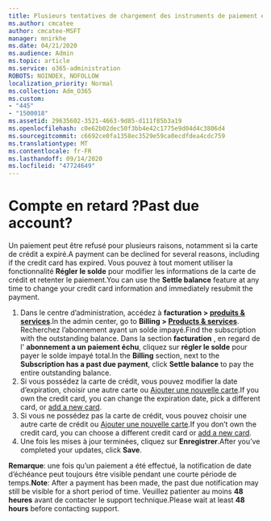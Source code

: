 ```yaml
---
title: Plusieurs tentatives de chargement des instruments de paiement en ligne
ms.author: cmcatee
author: cmcatee-MSFT
manager: mnirkhe
ms.date: 04/21/2020
ms.audience: Admin
ms.topic: article
ms.service: o365-administration
ROBOTS: NOINDEX, NOFOLLOW
localization_priority: Normal
ms.collection: Adm_O365
ms.custom:
- "445"
- "1500018"
ms.assetid: 29635602-3521-4663-9d85-d111f85b3a19
ms.openlocfilehash: c0e62b02dec50f3bb4e42c1775e9d04d4c3806d4
ms.sourcegitcommit: c6692ce0fa1358ec3529e59ca0ecdfdea4cdc759
ms.translationtype: MT
ms.contentlocale: fr-FR
ms.lasthandoff: 09/14/2020
ms.locfileid: "47724649"
---
```

# <a name="past-due-account"></a><span data-ttu-id="77b93-102">Compte en retard ?</span><span class="sxs-lookup"><span data-stu-id="77b93-102">Past due account?</span></span>

<span data-ttu-id="77b93-103">Un paiement peut être refusé pour plusieurs raisons, notamment si la carte de crédit a expiré.</span><span class="sxs-lookup"><span data-stu-id="77b93-103">A payment can be declined for several reasons, including if the credit card has expired.</span></span> <span data-ttu-id="77b93-104">Vous pouvez à tout moment utiliser la fonctionnalité **Régler le solde** pour modifier les informations de la carte de crédit et retenter le paiement.</span><span class="sxs-lookup"><span data-stu-id="77b93-104">You can use the **Settle balance** feature at any time to change your credit card information and immediately resubmit the payment.</span></span>

1. <span data-ttu-id="77b93-105">Dans le centre d’administration, accédez à **facturation > [produits & services](https://go.microsoft.com/fwlink/p/?linkid=842054)**.</span><span class="sxs-lookup"><span data-stu-id="77b93-105">In the admin center, go to **Billing > [Products & services](https://go.microsoft.com/fwlink/p/?linkid=842054)**.</span></span>
<span data-ttu-id="77b93-106">Recherchez l’abonnement ayant un solde impayé.</span><span class="sxs-lookup"><span data-stu-id="77b93-106">Find the subscription with the outstanding balance.</span></span> <span data-ttu-id="77b93-107">Dans la section **facturation** , en regard de l' **abonnement a un paiement échu**, cliquez sur **régler le solde** pour payer le solde impayé total.</span><span class="sxs-lookup"><span data-stu-id="77b93-107">In the **Billing** section, next to the **Subscription has a past due payment**, click **Settle balance** to pay the entire outstanding balance.</span></span>
2. <span data-ttu-id="77b93-108">Si vous possédez la carte de crédit, vous pouvez modifier la date d’expiration, choisir une autre carte ou [Ajouter une nouvelle carte](https://docs.microsoft.com/microsoft-365/commerce/billing-and-payments/manage-payment-methods?view=o365-worldwide).</span><span class="sxs-lookup"><span data-stu-id="77b93-108">If you own the credit card, you can change the expiration date, pick a different card, or [add a new card](https://docs.microsoft.com/microsoft-365/commerce/billing-and-payments/manage-payment-methods?view=o365-worldwide).</span></span>
3. <span data-ttu-id="77b93-109">Si vous ne possédez pas la carte de crédit, vous pouvez choisir une autre carte de crédit ou [Ajouter une nouvelle carte](https://docs.microsoft.com/microsoft-365/commerce/billing-and-payments/manage-payment-methods?view=o365-worldwide).</span><span class="sxs-lookup"><span data-stu-id="77b93-109">If you don’t own the credit card, you can choose a different credit card or [add a new card](https://docs.microsoft.com/microsoft-365/commerce/billing-and-payments/manage-payment-methods?view=o365-worldwide).</span></span>
4. <span data-ttu-id="77b93-110">Une fois les mises à jour terminées, cliquez sur **Enregistrer**.</span><span class="sxs-lookup"><span data-stu-id="77b93-110">After you’ve completed your updates, click **Save**.</span></span>

<span data-ttu-id="77b93-111">**Remarque**: une fois qu’un paiement a été effectué, la notification de date d’échéance peut toujours être visible pendant une courte période de temps.</span><span class="sxs-lookup"><span data-stu-id="77b93-111">**Note**: After a payment has been made, the past due notification may still be visible for a short period of time.</span></span> <span data-ttu-id="77b93-112">Veuillez patienter au moins **48 heures** avant de contacter le support technique.</span><span class="sxs-lookup"><span data-stu-id="77b93-112">Please wait at least **48 hours** before contacting support.</span></span>
